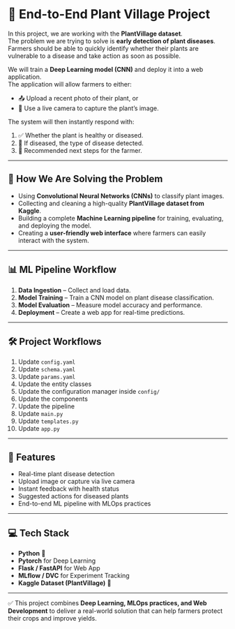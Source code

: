 # 🌱 End-to-End Plant Village Project  

In this project, we are working with the **PlantVillage dataset**.  
The problem we are trying to solve is **early detection of plant diseases**. Farmers should be able to quickly identify whether their plants are vulnerable to a disease and take action as soon as possible.  

We will train a **Deep Learning model (CNN)** and deploy it into a web application.  
The application will allow farmers to either:  
- 📤 Upload a recent photo of their plant, or  
- 📸 Use a live camera to capture the plant’s image.  

The system will then instantly respond with:  
1. ✅ Whether the plant is healthy or diseased.  
2. 🧾 If diseased, the type of disease detected.  
3. 🌿 Recommended next steps for the farmer.  

---

## 🔧 How We Are Solving the Problem  

- Using **Convolutional Neural Networks (CNNs)** to classify plant images.  
- Collecting and cleaning a high-quality **PlantVillage dataset from Kaggle**.  
- Building a complete **Machine Learning pipeline** for training, evaluating, and deploying the model.  
- Creating a **user-friendly web interface** where farmers can easily interact with the system.  

---

## 📊 ML Pipeline Workflow  

1. **Data Ingestion** – Collect and load data.    
2. **Model Training** – Train a CNN model on plant disease classification.  
3. **Model Evaluation** – Measure model accuracy and performance.  
4. **Deployment** – Create a web app for real-time predictions.  

---

## 🛠️ Project Workflows  

1. Update `config.yaml`  
2. Update `schema.yaml`  
3. Update `params.yaml`  
4. Update the entity classes  
5. Update the configuration manager inside `config/`  
6. Update the components  
7. Update the pipeline  
8. Update `main.py`  
9. Update `templates.py`  
10. Update `app.py`  

---

## 🚀 Features  

- Real-time plant disease detection  
- Upload image or capture via live camera  
- Instant feedback with health status  
- Suggested actions for diseased plants  
- End-to-end ML pipeline with MLOps practices  

---

## 💻 Tech Stack  

- **Python** 🐍  
- **Pytorch** for Deep Learning  
- **Flask / FastAPI** for Web App  
- **MLflow / DVC** for Experiment Tracking  
- **Kaggle Dataset (PlantVillage)** 🌱  

---

✅ This project combines **Deep Learning, MLOps practices, and Web Development** to deliver a real-world solution that can help farmers protect their crops and improve yields.  
